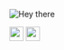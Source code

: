 <!-- ### Hi there 👋 -->

![Hey there](https://github.com/pranaykumargoud/pranaykumargoud/blob/master/intro.png?raw=true)

<!--
**pranaykumargoud/pranaykumargoud** is a ✨ _special_ ✨ repository because its `README.md` (this file) appears on your GitHub profile.

Here are some ideas to get you started:

- 🔭 I’m currently working on ...
- 🌱 I’m currently learning ...
- 👯 I’m looking to collaborate on ...
- 🤔 I’m looking for help with ...
- 💬 Ask me about ...
- 📫 How to reach me: ...
- 😄 Pronouns: ...
- ⚡ Fun fact: ...
-->
[<img src="https://image.flaticon.com/icons/svg/123/123718.svg" width="25">](https://www.linkedin.com/in/pranaykumargoud/)
[<img src="https://image.flaticon.com/icons/svg/123/123728.svg" width="25">](https://www.linkedin.com/in/pranaykumargoud/)


